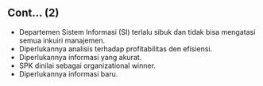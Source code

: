 ## Cont... (2)

<ul>
  <li class="fragment">
  Departemen Sistem Informasi (SI) terlalu sibuk dan tidak bisa mengatasi semua
  inkuiri manajemen.
  </li>
  <li class="fragment">
  Diperlukannya analisis terhadap profitabilitas den efisiensi.
  </li>
  <li class="fragment">
  Diperlukannya informasi yang akurat.
  </li>
  <li class="fragment">
  SPK dinilai sebagai organizational winner.
  </li>
  <li class="fragment">
  Diperlukannya informasi baru.
  </li>
</ul>

